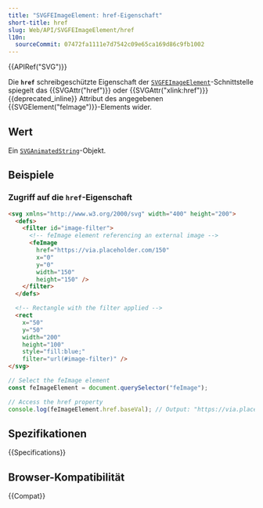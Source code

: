 ```yaml
---
title: "SVGFEImageElement: href-Eigenschaft"
short-title: href
slug: Web/API/SVGFEImageElement/href
l10n:
  sourceCommit: 07472fa1111e7d7542c09e65ca169d86c9fb1002
---
```


{{APIRef("SVG")}}

Die **`href`** schreibgeschützte Eigenschaft der [`SVGFEImageElement`](/de/docs/Web/API/SVGFEImageElement)-Schnittstelle spiegelt das {{SVGAttr("href")}} oder {{SVGAttr("xlink:href")}} {{deprecated_inline}} Attribut des angegebenen {{SVGElement("feImage")}}-Elements wider.

## Wert

Ein [`SVGAnimatedString`](/de/docs/Web/API/SVGAnimatedString)-Objekt.

## Beispiele

### Zugriff auf die `href`-Eigenschaft

```html
<svg xmlns="http://www.w3.org/2000/svg" width="400" height="200">
  <defs>
    <filter id="image-filter">
      <!-- feImage element referencing an external image -->
      <feImage
        href="https://via.placeholder.com/150"
        x="0"
        y="0"
        width="150"
        height="150" />
    </filter>
  </defs>

  <!-- Rectangle with the filter applied -->
  <rect
    x="50"
    y="50"
    width="200"
    height="100"
    style="fill:blue;"
    filter="url(#image-filter)" />
</svg>
```

```js
// Select the feImage element
const feImageElement = document.querySelector("feImage");

// Access the href property
console.log(feImageElement.href.baseVal); // Output: "https://via.placeholder.com/150"
```

## Spezifikationen

{{Specifications}}

## Browser-Kompatibilität

{{Compat}}
